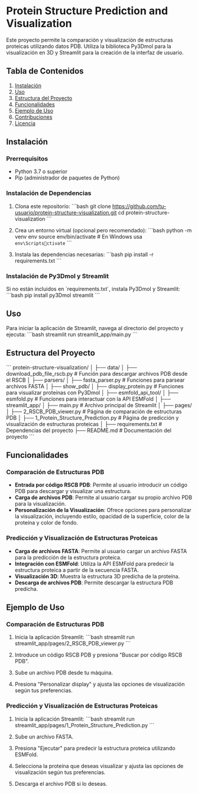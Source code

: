 
# Protein Structure Prediction and Visualization

Este proyecto permite la comparación y visualización de estructuras proteicas utilizando datos PDB. Utiliza la biblioteca Py3Dmol para la visualización en 3D y Streamlit para la creación de la interfaz de usuario.

## Tabla de Contenidos
1. [Instalación](#instalación)
2. [Uso](#uso)
3. [Estructura del Proyecto](#estructura-del-proyecto)
4. [Funcionalidades](#funcionalidades)
5. [Ejemplo de Uso](#ejemplo-de-uso)
6. [Contribuciones](#contribuciones)
7. [Licencia](#licencia)

## Instalación

### Prerrequisitos
- Python 3.7 o superior
- Pip (administrador de paquetes de Python)

### Instalación de Dependencias

1. Clona este repositorio:
    \`\`\`bash
    git clone https://github.com/tu-usuario/protein-structure-visualization.git
    cd protein-structure-visualization
    \`\`\`

2. Crea un entorno virtual (opcional pero recomendado):
    \`\`\`bash
    python -m venv env
    source env/bin/activate  # En Windows usa `env\Scriptsctivate`
    \`\`\`

3. Instala las dependencias necesarias:
    \`\`\`bash
    pip install -r requirements.txt
    \`\`\`

### Instalación de Py3Dmol y Streamlit

Si no están incluidos en \`requirements.txt\`, instala Py3Dmol y Streamlit:
\`\`\`bash
pip install py3Dmol streamlit
\`\`\`

## Uso

Para iniciar la aplicación de Streamlit, navega al directorio del proyecto y ejecuta:
\`\`\`bash
streamlit run streamlit_app/main.py
\`\`\`

## Estructura del Proyecto

\`\`\`
protein-structure-visualization/
│
├── data/
│   ├── download_pdb_file_rscb.py      # Función para descargar archivos PDB desde el RSCB
│
├── parsers/
│   ├── fasta_parser.py                # Funciones para parsear archivos FASTA
│
├── show_pdb/
│   ├── display_protein.py             # Funciones para visualizar proteínas con Py3Dmol
│
├── esmfold_api_tool/
│   ├── esmfold.py                     # Funciones para interactuar con la API ESMFold
│
├── streamlit_app/
│   ├── main.py                        # Archivo principal de Streamlit
│   ├── pages/
│       ├── 2_RSCB_PDB_viewer.py       # Página de comparación de estructuras PDB
│       ├── 1_Protein_Structure_Prediction.py # Página de predicción y visualización de estructuras proteicas
│
├── requirements.txt                   # Dependencias del proyecto
├── README.md                          # Documentación del proyecto
\`\`\`

## Funcionalidades

### Comparación de Estructuras PDB
- **Entrada por código RSCB PDB**: Permite al usuario introducir un código PDB para descargar y visualizar una estructura.
- **Carga de archivos PDB**: Permite al usuario cargar su propio archivo PDB para la visualización.
- **Personalización de la Visualización**: Ofrece opciones para personalizar la visualización, incluyendo estilo, opacidad de la superficie, color de la proteína y color de fondo.

### Predicción y Visualización de Estructuras Proteicas
- **Carga de archivos FASTA**: Permite al usuario cargar un archivo FASTA para la predicción de la estructura proteica.
- **Integración con ESMFold**: Utiliza la API ESMFold para predecir la estructura proteica a partir de la secuencia FASTA.
- **Visualización 3D**: Muestra la estructura 3D predicha de la proteína.
- **Descarga de archivos PDB**: Permite descargar la estructura PDB predicha.

## Ejemplo de Uso

### Comparación de Estructuras PDB

1. Inicia la aplicación Streamlit:
    \`\`\`bash
    streamlit run streamlit_app/pages/2_RSCB_PDB_viewer.py
    \`\`\`

2. Introduce un código RSCB PDB y presiona "Buscar por código RSCB PDB".
3. Sube un archivo PDB desde tu máquina.
4. Presiona "Personalizar display" y ajusta las opciones de visualización según tus preferencias.

### Predicción y Visualización de Estructuras Proteicas

1. Inicia la aplicación Streamlit:
    \`\`\`bash
    streamlit run streamlit_app/pages/1_Protein_Structure_Prediction.py
    \`\`\`

2. Sube un archivo FASTA.
3. Presiona "Ejecutar" para predecir la estructura proteica utilizando ESMFold.
4. Selecciona la proteína que deseas visualizar y ajusta las opciones de visualización según tus preferencias.
5. Descarga el archivo PDB si lo deseas.
